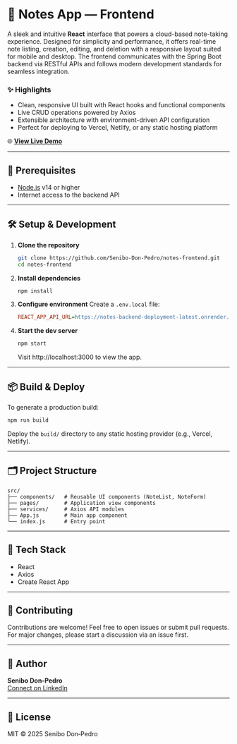 # 🧠 Notes App — Frontend

A sleek and intuitive **React** interface that powers a cloud-based note-taking experience. Designed for simplicity and performance, it offers real-time note listing, creation, editing, and deletion with a responsive layout suited for mobile and desktop. The frontend communicates with the Spring Boot backend via RESTful APIs and follows modern development standards for seamless integration.

### ✨ Highlights
- Clean, responsive UI built with React hooks and functional components
- Live CRUD operations powered by Axios
- Extensible architecture with environment-driven API configuration
- Perfect for deploying to Vercel, Netlify, or any static hosting platform

🌐 **[View Live Demo](https://notes-application-frontend-9e75.onrender.com/)**

---

## 🔧 Prerequisites
- [Node.js](https://nodejs.org/) v14 or higher
- Internet access to the backend API

---

## 🛠️ Setup & Development

1. **Clone the repository**
   ```bash
   git clone https://github.com/Senibo-Don-Pedro/notes-frontend.git
   cd notes-frontend
   ```

2. **Install dependencies**
   ```bash
   npm install
   ```

3. **Configure environment**
   Create a `.env.local` file:
   ```ini
   REACT_APP_API_URL=https://notes-backend-deployment-latest.onrender.com/
   ```

4. **Start the dev server**
   ```bash
   npm start
   ```
   
   Visit http://localhost:3000 to view the app.

---

## 📦 Build & Deploy
To generate a production build:

```bash
npm run build
```

Deploy the `build/` directory to any static hosting provider (e.g., Vercel, Netlify).

---

## 🗂️ Project Structure
```
src/
├── components/   # Reusable UI components (NoteList, NoteForm)
├── pages/        # Application view components
├── services/     # Axios API modules
├── App.js        # Main app component
└── index.js      # Entry point
```

---

## 🚀 Tech Stack
- React
- Axios
- Create React App

---

## 🤝 Contributing
Contributions are welcome! Feel free to open issues or submit pull requests. For major changes, please start a discussion via an issue first.

---

## 👤 Author
**Senibo Don‑Pedro**  
[Connect on LinkedIn](https://linkedin.com/in/senibo-don-pedro)

---

## 📄 License
MIT © 2025 Senibo Don‑Pedro